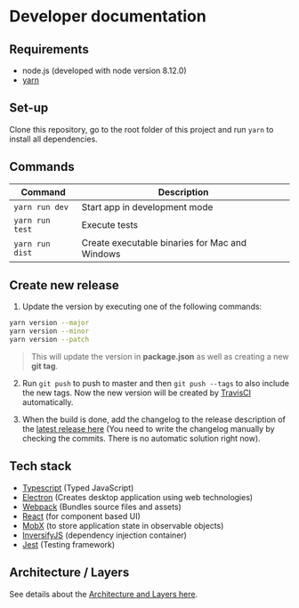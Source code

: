 # Developer documentation

## Requirements

- node.js (developed with node version 8.12.0)
- [yarn](https://yarnpkg.com/en/docs/install)


## Set-up

Clone this repository, go to the root folder of this project and run `yarn` to install all dependencies.


## Commands

| Command         | Description
| --------------- | -----------
| `yarn run dev`  | Start app in development mode
| `yarn run test` | Execute tests
| `yarn run dist` | Create executable binaries for Mac and Windows


## Create new release

1. Update the version by executing one of the following commands:
  ```bash
  yarn version --major
  yarn version --minor
  yarn version --patch
  ```

  > This will update the version in **package.json** as well as creating a new **git tag**.

2. Run `git push` to push to master and then `git push --tags` to also include the new tags. Now the new version will be created by [TravisCI](https://travis-ci.org/innogames/dr-json) automatically.

3. When the build is done, add the changelog to the release description of the [latest release here](https://github.com/innogames/dr-json/releases)
(You need to write the changelog manually by checking the commits. There is no automatic solution right now).


## Tech stack

- [Typescript](https://www.typescriptlang.org/) (Typed JavaScript)
- [Electron](https://electronjs.org/) (Creates desktop application using web technologies)
- [Webpack](https://webpack.js.org/) (Bundles source files and assets)
- [React](https://reactjs.org/) (for component based UI)
- [MobX](https://mobx.js.org) (to store application state in observable objects)
- [InversifyJS](http://inversify.io/) (dependency injection container)
- [Jest](https://facebook.github.io/jest) (Testing framework)

## Architecture / Layers

See details about the [Architecture and Layers here](./developer/architecture.md).
